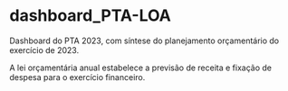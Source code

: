 # dashboard_PTA-LOA
Dashboard do PTA 2023, com síntese do planejamento orçamentário do exercício de 2023.

A lei orçamentária anual estabelece a previsão de receita e fixação de despesa para o exercício financeiro.
